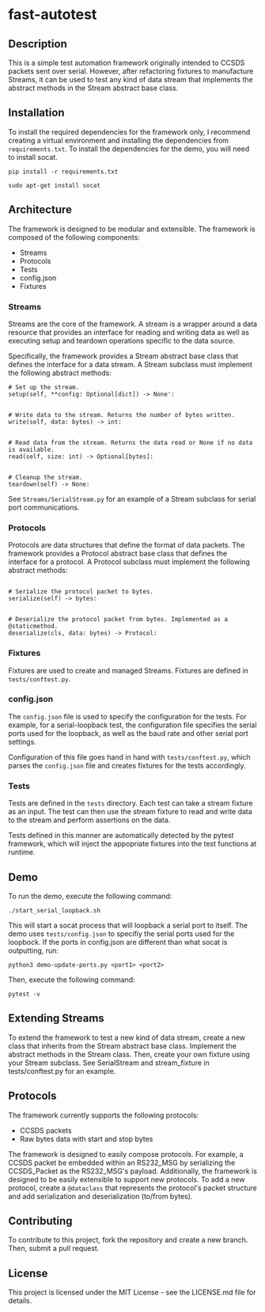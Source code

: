 # fast-autotest

## Description

This is a simple test automation framework originally intended to CCSDS packets sent over serial. However, after refactoring fixtures to manufacture Streams, it can be used to test any kind of data stream that implements the abstract methods in the Stream abstract base class.


## Installation

To install the required dependencies for the framework only, I recommend creating a virtual environment and installing the dependencies from `requirements.txt`. To install the dependencies for the demo, you will need to install socat.

```
pip install -r requirements.txt

sudo apt-get install socat
```

## Architecture

The framework is designed to be modular and extensible. The framework is composed of the following components:
- Streams
- Protocols
- Tests
- config.json
- Fixtures

### Streams

Streams are the core of the framework. A stream is a wrapper around a data resource that provides an interface for reading and writing data as well as executing setup and teardown operations specific to the data source.

Specifically, the framework provides a Stream abstract base class that defines the interface for a data stream. A Stream subclass must implement the following abstract methods:

```
# Set up the stream.
setup(self, **config: Optional[dict]) -> None':


# Write data to the stream. Returns the number of bytes written.
write(self, data: bytes) -> int:


# Read data from the stream. Returns the data read or None if no data is available.
read(self, size: int) -> Optional[bytes]:


# Cleanup the stream.
teardown(self) -> None:
```

See `Streams/SerialStream.py` for an example of a Stream subclass for serial port communications.

### Protocols

Protocols are data structures that define the format of data packets. The framework provides a Protocol abstract base class that defines the interface for a protocol. A Protocol subclass must implement the following abstract methods:

```

# Serialize the protocol packet to bytes.
serialize(self) -> bytes:


# Deserialize the protocol packet from bytes. Implemented as a @staticmethod.
deserialize(cls, data: bytes) -> Protocol:
```

### Fixtures

Fixtures are used to create and managed Streams. Fixtures are defined in `tests/conftest.py`.


### config.json

The `config.json` file is used to specify the configuration for the tests. For example, for a serial-loopback test, the configuration file specifies the serial ports used for the loopback, as well as the baud rate and other serial port settings.

Configuration of this file goes hand in hand with `tests/conftest.py`, which parses the `config.json` file and creates fixtures for the tests accordingly.


### Tests

Tests are defined in the `tests` directory. Each test can take a stream fixture as an input. The test can then use the stream fixture to read and write data to the stream and perform assertions on the data.

Tests defined in this manner are automatically detected by the pytest framework, which will inject the appopriate fixtures into the test functions at runtime.


## Demo

To run the demo, execute the following command:

```
./start_serial_loopback.sh
```

This will start a socat process that will loopback a serial port to itself. The demo uses `tests/config.json` to specifiy the serial ports used for the loopbock. If the ports in config.json are different than what socat is outputting, run:
```
python3 demo-update-ports.py <port1> <port2>
```

Then, execute the following command:

```
pytest -v
```

## Extending Streams

To extend the framework to test a new kind of data stream, create a new class that inherits from the Stream abstract base class. Implement the abstract methods in the Stream class. Then, create your own fixture using your Stream subclass. See SerialStream and stream_fixture in tests/conftest.py for an example.

## Protocols

The framework currently supports the following protocols:
- CCSDS packets
- Raw bytes data with start and stop bytes

The framework is designed to easily compose protocols. For example, a CCSDS packet be embedded within an RS232_MSG by serializing the CCSDS_Packet as the RS232_MSG's payload. Additionally, the framework is designed to be easily extensible to support new protocols. To add a new protocol, create a `@dataclass` that represents the protocol's packet structure and add serialization and deserialization (to/from bytes).

## Contributing

To contribute to this project, fork the repository and create a new branch. Then, submit a pull request.

## License

This project is licensed under the MIT License - see the LICENSE.md file for details.


